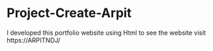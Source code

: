 # Project-Create-Arpit
I developed this portfolio website using Html to see the website visit https://ARPITNDJ/
